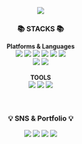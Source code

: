 <div align=center>
  <img src="https://capsule-render.vercel.app/api?type=waving&color=0:00A8C5,100:D9E021&height=180&section=header&text=Github!&fontColor=ffffff&fontSize=70&fontAlignY=35" />
</div>

<div align=center>
  <h3>📚 STACKS 📚</h3>

  <div>
    <strong>Platforms & Languages</strong>
    <br>
    <img src="https://img.shields.io/badge/Java-ED8B00?style=flat&logo=openjdk&logoColor=white" />
  	<img src="https://img.shields.io/badge/HTML5-E34F26?style=flat&logo=HTML5&logoColor=white" />
  	<img src="https://img.shields.io/badge/CSS3-1572B6?style=flat&logo=CSS3&logoColor=white" />
  	<img src="https://img.shields.io/badge/JavaScript-F7DF1E?style=flat&logo=JavaScript&logoColor=white" />
  	<img src="https://img.shields.io/badge/jQuery-0769AD?style=flat&logo=jQuery&logoColor=white" />
	<img src="https://img.shields.io/badge/Spring%20Boot-6DB33F?style=flat&logo=springboot&logoColor=white" />
    <br>
    <img src="https://img.shields.io/badge/Oracle%20SQL-F80000?style=flat&logo=Oracle&logoColor=white" />
    <img src="https://img.shields.io/badge/MySQL-4479A1?style=flat&logo=MySQL&logoColor=white" />
  </div>

  <br>

  <div>
    <strong>TOOLS</strong><br>
    <img src="https://img.shields.io/badge/Eclipse%20IDE-2C2255?style=flat&logo=eclipseide&logoColor=white" />
    <img src="https://img.shields.io/badge/Visual%20Studio%20Code-007ACC?style=flat&logo=visualstudiocode&logoColor=white" />
    <img src="https://img.shields.io/badge/DBeaver-382923?style=flat&logo=dbeaver&logoColor=white" />
  </div>
</div>

<br>
<br>

<div align=center>
  <h3>💡 SNS & Portfolio 💡</h3>

  <a href="mailto:sypark8393@gmail.com"><img src="https://img.shields.io/badge/gmail-EA4335?style=flat&logo=Gmail&logoColor=white&link=mailto:sypark8393@gmail.com" /></a>
  <a href="https://velog.io/@sypark8393"><img src="https://img.shields.io/badge/velog-20C997?style=flat&logo=Velog&logoColor=white" /></a>
  <a href="https://www.youtube.com/@sypark8393"><img src="https://img.shields.io/badge/YouTube-FF0000?style=flat&logo=youtube&logoColor=white" /></a>
  <a href="https://github.com/sypark8393"><img src="https://img.shields.io/badge/GitHub-100000?style=flat&logo=github&logoColor=white" /></a>
</div>
</div>

<!--
**sypark8393/sypark8393** is a ✨ _special_ ✨ repository because its `README.md` (this file) appears on your GitHub profile.

Here are some ideas to get you started:

- 🔭 I’m currently working on ...
- 🌱 I’m currently learning ...
- 👯 I’m looking to collaborate on ...
- 🤔 I’m looking for help with ...
- 💬 Ask me about ...
- 📫 How to reach me: ...
- 😄 Pronouns: ...
- ⚡ Fun fact: ...
-->
